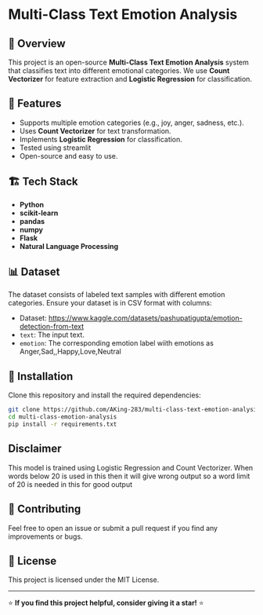 # Multi-Class Text Emotion Analysis

## 📌 Overview
This project is an open-source **Multi-Class Text Emotion Analysis** system that classifies text into different emotional categories. We use **Count Vectorizer** for feature extraction and **Logistic Regression** for classification.

## 🚀 Features
- Supports multiple emotion categories (e.g., joy, anger, sadness, etc.).
- Uses **Count Vectorizer** for text transformation.
- Implements **Logistic Regression** for classification.
- Tested using streamlit 
- Open-source and easy to use.

## 🏗️ Tech Stack
- **Python**
- **scikit-learn**
- **pandas**
- **numpy**
- **Flask**
- **Natural Language Processing**


## 📊 Dataset
The dataset consists of labeled text samples with different emotion categories. Ensure your dataset is in CSV format with columns:
- Dataset: https://www.kaggle.com/datasets/pashupatigupta/emotion-detection-from-text
- `text`: The input text.
- `emotion`: The corresponding emotion label wiith emotions as Anger,Sad,,Happy,Love,Neutral

## 🔧 Installation
Clone this repository and install the required dependencies:
```bash
git clone https://github.com/AKing-283/multi-class-text-emotion-analysis.git
cd multi-class-emotion-analysis
pip install -r requirements.txt
```
## Disclaimer
This model is trained using Logistic Regression and Count Vectorizer. When words below 20 is used in this then it will give wrong output so a word limit of 20 is needed in this for good output

## 🔗 Contributing
Feel free to open an issue or submit a pull request if you find any improvements or bugs.

## 📜 License
This project is licensed under the MIT License.

---
⭐ **If you find this project helpful, consider giving it a star!** ⭐

